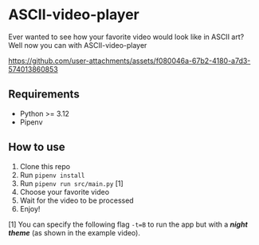 # ASCII-video-player
Ever wanted to see how your favorite video would look like in ASCII art? Well now you can with ASCII-video-player

https://github.com/user-attachments/assets/f080046a-67b2-4180-a7d3-574013860853

## Requirements
* Python >= 3.12
* Pipenv

## How to use
1. Clone this repo
2. Run `pipenv install`
3. Run `pipenv run src/main.py` [1]
4. Choose your favorite video
5. Wait for the video to be processed
6. Enjoy!

[1] You can specify the following flag `-t=B` to run the app but with a _**night theme**_ (as shown in the example video).
